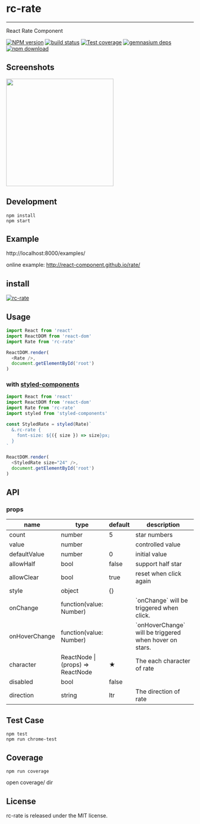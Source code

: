 # rc-rate
---

React Rate Component


[![NPM version][npm-image]][npm-url]
[![build status][travis-image]][travis-url]
[![Test coverage][codecov-image]][codecov-url]
[![gemnasium deps][gemnasium-image]][gemnasium-url]
[![npm download][download-image]][download-url]

[npm-image]: http://img.shields.io/npm/v/rc-rate.svg?style=flat-square
[npm-url]: http://npmjs.org/package/rc-rate
[travis-image]: https://img.shields.io/travis/react-component/rate.svg?style=flat-square
[travis-url]: https://travis-ci.org/react-component/rate
[codecov-image]: https://img.shields.io/codecov/c/github/react-component/rate/master.svg?style=flat-square
[codecov-url]: https://codecov.io/gh/react-component/rate/branch/master
[gemnasium-image]: http://img.shields.io/gemnasium/react-component/rate.svg?style=flat-square
[gemnasium-url]: https://gemnasium.com/react-component/rate
[node-url]: http://nodejs.org/download/
[download-image]: https://img.shields.io/npm/dm/rc-rate.svg?style=flat-square
[download-url]: https://npmjs.org/package/rc-rate

## Screenshots

<img src="https://img.alicdn.com/tps/TB1ijlpLVXXXXb8XpXXXXXXXXXX-466-172.png" width="288"/>


## Development

```
npm install
npm start
```

## Example

http://localhost:8000/examples/


online example: http://react-component.github.io/rate/


## install


[![rc-rate](https://nodei.co/npm/rc-rate.png)](https://npmjs.org/package/rc-rate)


## Usage

```js
import React from 'react'
import ReactDOM from 'react-dom'
import Rate from 'rc-rate'

ReactDOM.render(
  <Rate />,
  document.getElementById('root')
)
```

### with [styled-components](https://github.com/styled-components/styled-components)
```js
import React from 'react'
import ReactDOM from 'react-dom'
import Rate from 'rc-rate'
import styled from 'styled-components'

const StyledRate = styled(Rate)`
  &.rc-rate {
    font-size: ${({ size }) => size}px;
  }
`

ReactDOM.render(
  <StyledRate size="24" />,
  document.getElementById('root')
)
```

## API

### props

<table class="table table-bordered table-striped">
    <thead>
    <tr>
        <th style="width: 100px;">name</th>
        <th style="width: 50px;">type</th>
        <th style="width: 50px;">default</th>
        <th>description</th>
    </tr>
    </thead>
    <tbody>
        <tr>
          <td>count</td>
          <td>number</td>
          <td>5</td>
          <td>star numbers</td>
        </tr>
        <tr>
          <td>value</td>
          <td>number</td>
          <td></td>
          <td>controlled value</td>
        </tr>
        <tr>
          <td>defaultValue</td>
          <td>number</td>
          <td>0</td>
          <td>initial value</td>
        </tr>
        <tr>
          <td>allowHalf</td>
          <td>bool</td>
          <td>false</td>
          <td>support half star</td>
        </tr>
        <tr>
          <td>allowClear</td>
          <td>bool</td>
          <td>true</td>
          <td>reset when click again</td>
        </tr>
        <tr>
          <td>style</td>
          <td>object</td>
          <td>{}</td>
          <td></td>
        </tr>
        <tr>
          <td>onChange</td>
          <td>function(value: Number)</td>
          <td></td>
          <td>`onChange` will be triggered when click.</td>
        </tr>
        <tr>
          <td>onHoverChange</td>
          <td>function(value: Number)</td>
          <td></td>
          <td>`onHoverChange` will be triggered when hover on stars.</td>
        </tr>
        <tr>
          <td>character</td>
          <td>ReactNode | (props) => ReactNode</td>
          <td>★</td>
          <td>The each character of rate</td>
        </tr>
        <tr>
          <td>disabled</td>
          <td>bool</td>
          <td>false</td>
          <td></td>
        </tr>
        <tr>
          <td>direction</td>
          <td>string</td>
          <td>ltr</td>
          <td>The direction of rate</td>
        </tr>
    </tbody>
</table>


## Test Case

```
npm test
npm run chrome-test
```

## Coverage

```
npm run coverage
```

open coverage/ dir

## License

rc-rate is released under the MIT license.
